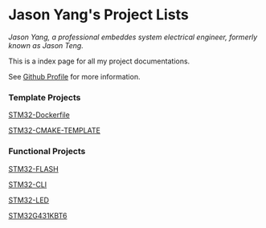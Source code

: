 # Jason Yang's Project Lists

*Jason Yang, a professional embeddes system electrical engineer, formerly known as Jason Teng.*

This is a index page for all my project documentations.

See [Github Profile](https://github.com/jasonyang-ee) for more information.


### Template Projects

[STM32-Dockerfile](doc.jasony.org/STM32-Dockerfile)

[STM32-CMAKE-TEMPLATE](doc.jasony.org/STM32-CMAKE-TEMPLATE)


### Functional Projects

[STM32-FLASH](doc.jasony.org/STM32-FLASH)

[STM32-CLI](doc.jasony.org/STM32-CLI)

[STM32-LED](doc.jasony.org/STM32-LED)

[STM32G431KBT6](doc.jasony.org/STM32G431KB)

